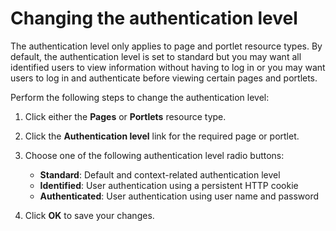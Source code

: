 # Changing the authentication level


The authentication level only applies to page and portlet resource types. By default, the authentication level is set to standard but you may want all identified users to view information without having to log in or you may want users to log in and authenticate before viewing certain pages and portlets.

Perform the following steps to change the authentication level:

1.  Click either the **Pages** or **Portlets** resource type.

2.  Click the **Authentication level** link for the required page or portlet.

3.  Choose one of the following authentication level radio buttons:

    -   **Standard**: Default and context-related authentication level
    -   **Identified**: User authentication using a persistent HTTP cookie
    -   **Authenticated**: User authentication using user name and password
    
4.  Click **OK** to save your changes.


